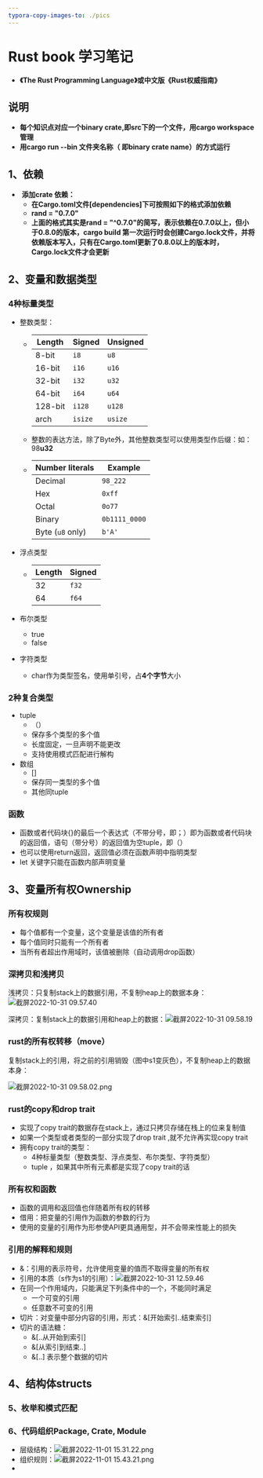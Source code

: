 ```yaml
---
typora-copy-images-to: ./pics
---
```


# Rust book 学习笔记

- **《The Rust Programming Language》或中文版《Rust权威指南》**

## 说明

- **每个知识点对应一个binary crate,即src下的一个文件，用cargo workspace管理**
- **用cargo run --bin 文件夹名称（ 即binary crate name）的方式运行**

## 1、依赖 

- ​	**添加crate 依赖：**
  - **在Cargo.toml文件[dependencies]下可按照如下的格式添加依赖**
  - **rand = "0.7.0"**
  - **上面的格式其实是rand = "^0.7.0"的简写，表示依赖在0.7.0以上，但小于0.8.0的版本，cargo build 第一次运行时会创建Cargo.lock文件，并将依赖版本写入，只有在Cargo.toml更新了0.8.0以上的版本时，Cargo.lock文件才会更新**



## 2、变量和数据类型

### 	4种标量类型

- 整数类型：

  - | Length  | Signed  | Unsigned |
    | ------- | ------- | -------- |
    | 8-bit   | `i8`    | `u8`     |
    | 16-bit  | `i16`   | `u16`    |
    | 32-bit  | `i32`   | `u32`    |
    | 64-bit  | `i64`   | `u64`    |
    | 128-bit | `i128`  | `u128`   |
    | arch    | `isize` | `usize`  |

  - 整数的表达方法，除了Byte外，其他整数类型可以使用类型作后缀：如：98**u32**

  - | Number literals  | Example       |
    | ---------------- | ------------- |
    | Decimal          | `98_222`      |
    | Hex              | `0xff`        |
    | Octal            | `0o77`        |
    | Binary           | `0b1111_0000` |
    | Byte (`u8` only) | `b'A'`        |

- 浮点类型

  - | Length | Signed |
    | ------ | ------ |
    | 32     | `f32`  |
    | 64     | `f64`  |

- 布尔类型

  - true
  - false

- 字符类型

  - char作为类型签名，使用单引号，占**4个字节**大小

### 2种复合类型

- tuple
  - （）
  - 保存多个类型的多个值
  - 长度固定，一旦声明不能更改
  - 支持使用模式匹配进行解构
- 数组
  - []
  - 保存同一类型的多个值
  - 其他同tuple

### 函数

- 函数或者代码块{}的最后一个表达式（不带分号，即；）即为函数或者代码块的返回值，语句（带分号）的返回值为空tuple，即（）
- 也可以使用return返回，返回值必须在函数声明中指明类型
- let 关键字只能在函数内部声明变量

## 3、变量所有权Ownership

### 所有权规则

- 每个值都有一个变量，这个变量是该值的所有者
- 每个值同时只能有一个所有者
- 当所有者超出作用域时，该值被删除（自动调用drop函数）

### 深拷贝和浅拷贝

浅拷贝：只复制stack上的数据引用，不复制heap上的数据本身：![截屏2022-10-31 09.57.40](pics/008vxvgGly1h7ogtm216lj30hk0h80tl-20221101162228836.jpg)

深拷贝：复制stack上的数据引用和heap上的数据：![截屏2022-10-31 09.58.19](pics/008vxvgGly1h7ogu4qvaij30hr0kb0tv.jpg)

### rust的所有权转移（move）

复制stack上的引用，将之前的引用销毁（图中s1变灰色），不复制heap上的数据本身：



![截屏2022-10-31 09.58.02.png](pics/n_v21681327f398d431eb5ab147003fb04de-20221101162214849.png)



### rust的copy和drop trait

- 实现了copy trait的数据存在stack上，通过只拷贝存储在栈上的位来复制值
- 如果一个类型或者类型的一部分实现了drop trait ,就不允许再实现copy trait
- 拥有copy trait的类型：
  - 4种标量类型（整数类型、浮点类型、布尔类型、字符类型）
  - tuple ，如果其中所有元素都是实现了copy trait的话

### 所有权和函数

- 函数的调用和返回值也伴随着所有权的转移
- 借用：把变量的引用作为函数的参数的行为
- 使用的变量的引用作为形参使API更具通用型，并不会带来性能上的损失

### 引用的解释和规则

- &：引用的表示符号，允许使用变量的值而不取得变量的所有权
- 引用的本质（s作为s1的引用）：![截屏2022-10-31 12.59.46](pics/008vxvgGly1h7oguc3oi7j30ul0awmxv.jpg)
- 在同一个作用域内，只能满足下列条件中的一个，不能同时满足
  - 一个可变的引用
  - 任意数不可变的引用
- 切片：对变量中部分内容的引用，形式：&[开始索引..结束索引]
- 切片的语法糖：
  - &[..从开始到索引]
  - &[从索引到结束..]
  - &[..] 表示整个数据的切片



## 4、结构体structs

### 5、枚举和模式匹配

### 6、代码组织Package, Crate, Module

- 层级结构：![截屏2022-11-01 15.31.22.png](pics/n_v25c68890e1ae04673a422b7ee48337f68.png)
- 组织规则：![截屏2022-11-01 15.43.21.png](pics/n_v209feb408034d47d09ec7c9e073acb2af.png)
- 

